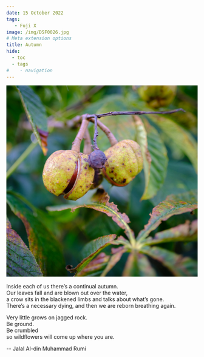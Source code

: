 ```yaml
---
date: 15 October 2022
tags:
   - Fuji X
image: /img/DSF0026.jpg
# Meta extension options
title: Autumn
hide:
  - toc
  - tags
#    - navigation
---
```


![](/img/DSF0026.jpg)

Inside each of us there’s a continual autumn.  
Our leaves fall and are blown out over the water,  
a crow sits in the blackened limbs and talks about what’s gone.  
There’s a necessary dying, and then we are reborn breathing again.

Very little grows on jagged rock.  
Be ground.  
Be crumbled  
so wildflowers will come up where you are.

-- Jalal Al-din Muhammad Rumi